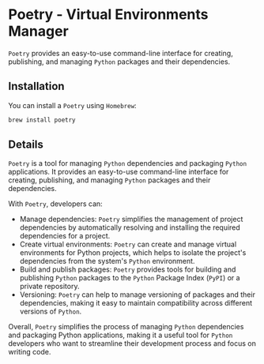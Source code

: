 # Poetry - Virtual Environments Manager

`Poetry` provides an easy-to-use command-line interface for creating, publishing, and managing `Python` packages and their dependencies.

## Installation

You can install a `Poetry` using `Homebrew`:

```bash
brew install poetry
```

## Details

`Poetry` is a tool for managing `Python` dependencies and packaging `Python` applications. It provides an easy-to-use command-line interface for creating, publishing, and managing `Python` packages and their dependencies.

With `Poetry`, developers can:

-   Manage dependencies: `Poetry` simplifies the management of project dependencies by automatically resolving and installing the required dependencies for a project.
-   Create virtual environments: `Poetry` can create and manage virtual environments for Python projects, which helps to isolate the project's dependencies from the system's `Python` environment.
-   Build and publish packages: `Poetry` provides tools for building and publishing `Python` packages to the `Python` Package Index (`PyPI`) or a private repository.
-   Versioning: `Poetry` can help to manage versioning of packages and their dependencies, making it easy to maintain compatibility across different versions of `Python`.

Overall, `Poetry` simplifies the process of managing `Python` dependencies and packaging Python applications, making it a useful tool for `Python` developers who want to streamline their development process and focus on writing code.
